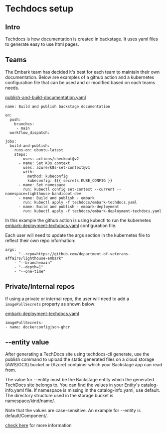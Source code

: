 # Techdocs setup

## Intro

Techdocs is how documentation is created in backstage. It uses yaml files to generate easy to use html pages.


## Teams

The Embark team has decided it's best for each team to maintain their own documentation. Below are examples of a github action and a kubernetes configuration file that can be used and or modified based on each teams needs.

[publish-and-build-documentation.yaml](https://github.com/department-of-veterans-affairs/embark-deployment/blob/main/.github/workflows/build-and-publish-documentation.yaml)

```
name: Build and publish backstage documentation

on:
  push:
    branches:
     - main
  workflow_dispatch:

jobs:
  build-and-publish:
    runs-on: ubuntu-latest
    steps:
      - uses: actions/checkout@v2
      - name: Set K8s context
        uses: azure/k8s-set-context@v1
        with:
          method: kubeconfig
          kubeconfig: ${{ secrets.KUBE_CONFIG }}
      - name: Set namespace
        run: kubectl config set-context --current --namespace=lighthouse-bandicoot-dev
      - name: Build and publish - embark
        run: kubectl apply -f techdocs/embark-techdocs.yaml
      - name: Build and publish - embark-deployment
        run: kubectl apply -f techdocs/embark-deployment-techdocs.yaml
```
In this example the github action is using kubectl to run the kubernetes [embark-deployment-techdocs.yaml](https://github.com/department-of-veterans-affairs/embark-deployment/blob/main/techdocs/embark-techdocs.yaml) configuration file.

Each user will need to update the args section in the kubernetes file to reflect their own repo information:

```
args:
    - "--repo=https://github.com/department-of-veterans-affairs/lighthouse-embark"
    - "--branch=main"
    - "--depth=1"
    - "--one-time"
```

## Private/Internal repos

If using a private or internal repo, the user will need to add a `imagePullSecrets` property as shown below:

[embark-deployment-techdocs.yaml](https://github.com/department-of-veterans-affairs/embark-deployment/blob/main/techdocs/embark-deployment-techdocs.yaml#L62)

```
imagePullSecrets:
- name: dockerconfigjson-ghcr
```

## --entity value

After generating a TechDocs site using techdocs-cli generate, use the publish command to upload the static generated files on a cloud storage (AWS/GCS) bucket or (Azure) container which your Backstage app can read from.

The value for --entity must be the Backstage entity which the generated TechDocs site belongs to. You can find the values in your Entity's catalog-info.yaml file. If namespace is missing in the catalog-info.yaml, use default. The directory structure used in the storage bucket is namespace/kind/name/<files>.

Note that the values are case-sensitive. An example for --entity is default/Component/<entityName>.

[check here](https://backstage.io/docs/features/techdocs/cli#publish-generated-techdocs-sites) for more information